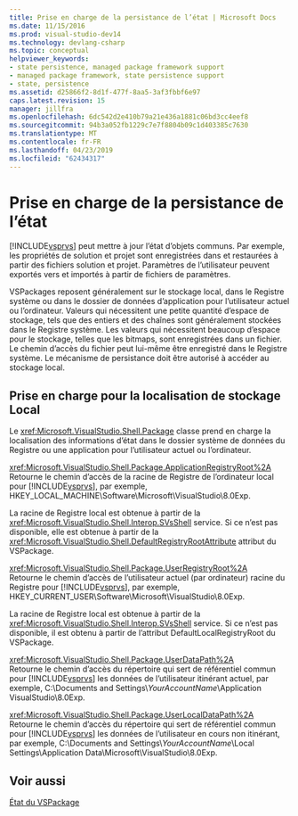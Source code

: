 ```yaml
---
title: Prise en charge de la persistance de l’état | Microsoft Docs
ms.date: 11/15/2016
ms.prod: visual-studio-dev14
ms.technology: devlang-csharp
ms.topic: conceptual
helpviewer_keywords:
- state persistence, managed package framework support
- managed package framework, state persistence support
- state, persistence
ms.assetid: d25866f2-8d1f-477f-8aa5-3af3fbbf6e97
caps.latest.revision: 15
manager: jillfra
ms.openlocfilehash: 6dc542d2e410b79a21e436a1881c06bd3cc4eef8
ms.sourcegitcommit: 94b3a052fb1229c7e7f8804b09c1d403385c7630
ms.translationtype: MT
ms.contentlocale: fr-FR
ms.lasthandoff: 04/23/2019
ms.locfileid: "62434317"
---
```

# <a name="support-for-state-persistence"></a>Prise en charge de la persistance de l’état
[!INCLUDE[vsprvs](../includes/vsprvs-md.md)] peut mettre à jour l’état d’objets communs. Par exemple, les propriétés de solution et projet sont enregistrées dans et restaurées à partir des fichiers solution et projet. Paramètres de l’utilisateur peuvent exportés vers et importés à partir de fichiers de paramètres.  
  
 VSPackages reposent généralement sur le stockage local, dans le Registre système ou dans le dossier de données d’application pour l’utilisateur actuel ou l’ordinateur. Valeurs qui nécessitent une petite quantité d’espace de stockage, tels que des entiers et des chaînes sont généralement stockées dans le Registre système. Les valeurs qui nécessitent beaucoup d’espace pour le stockage, telles que les bitmaps, sont enregistrées dans un fichier. Le chemin d’accès du fichier peut lui-même être enregistré dans le Registre système. Le mécanisme de persistance doit être autorisé à accéder au stockage local.  
  
## <a name="support-for-locating-local-storage"></a>Prise en charge pour la localisation de stockage Local  
 Le <xref:Microsoft.VisualStudio.Shell.Package> classe prend en charge la localisation des informations d’état dans le dossier système de données du Registre ou une application pour l’utilisateur actuel ou l’ordinateur.  
  
 <xref:Microsoft.VisualStudio.Shell.Package.ApplicationRegistryRoot%2A>  
 Retourne le chemin d’accès de la racine de Registre de l’ordinateur local pour [!INCLUDE[vsprvs](../includes/vsprvs-md.md)], par exemple, HKEY_LOCAL_MACHINE\Software\Microsoft\VisualStudio\8.0Exp.  
  
 La racine de Registre local est obtenue à partir de la <xref:Microsoft.VisualStudio.Shell.Interop.SVsShell> service. Si ce n’est pas disponible, elle est obtenue à partir de la <xref:Microsoft.VisualStudio.Shell.DefaultRegistryRootAttribute> attribut du VSPackage.  
  
 <xref:Microsoft.VisualStudio.Shell.Package.UserRegistryRoot%2A>  
 Retourne le chemin d’accès de l’utilisateur actuel (par ordinateur) racine du Registre pour [!INCLUDE[vsprvs](../includes/vsprvs-md.md)], par exemple, HKEY_CURRENT_USER\Software\Microsoft\VisualStudio\8.0Exp.  
  
 La racine de Registre local est obtenue à partir de la <xref:Microsoft.VisualStudio.Shell.Interop.SVsShell> service. Si ce n’est pas disponible, il est obtenu à partir de l’attribut DefaultLocalRegistryRoot du VSPackage.  
  
 <xref:Microsoft.VisualStudio.Shell.Package.UserDataPath%2A>  
 Retourne le chemin d’accès du répertoire qui sert de référentiel commun pour [!INCLUDE[vsprvs](../includes/vsprvs-md.md)] les données de l’utilisateur itinérant actuel, par exemple, C:\Documents and Settings\\*YourAccountName*\Application VisualStudio\8.0Exp.  
  
 <xref:Microsoft.VisualStudio.Shell.Package.UserLocalDataPath%2A>  
 Retourne le chemin d’accès du répertoire qui sert de référentiel commun pour [!INCLUDE[vsprvs](../includes/vsprvs-md.md)] les données de l’utilisateur en cours non itinérant, par exemple, C:\Documents and Settings\\*YourAccountName*\Local Settings\Application Data\Microsoft\VisualStudio\8.0Exp.  
  
## <a name="see-also"></a>Voir aussi  
 [État du VSPackage](../misc/vspackage-state.md)